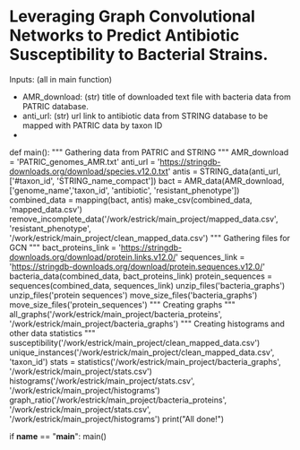 # Leveraging Graph Convolutional Networks to Predict Antibiotic Susceptibility to Bacterial Strains.

Inputs: (all in main function)
- AMR_download:  (str) title of downloaded text file with bacteria data from PATRIC database.
- anti_url: (str) url link to antibiotic data from STRING database to be mapped with PATRIC data by taxon ID
- 

def main():
    """
    Gathering data from PATRIC and STRING
    """
    AMR_download = 'PATRIC_genomes_AMR.txt'
    anti_url = 'https://stringdb-downloads.org/download/species.v12.0.txt'
    antis = STRING_data(anti_url, ['#taxon_id', 'STRING_name_compact'])
    bact = AMR_data(AMR_download, ['genome_name','taxon_id', 'antibiotic', 'resistant_phenotype'])
    combined_data = mapping(bact, antis)
    make_csv(combined_data, 'mapped_data.csv')
    remove_incomplete_data('/work/estrick/main_project/mapped_data.csv', 'resistant_phenotype', '/work/estrick/main_project/clean_mapped_data.csv')
    """
    Gathering files for GCN
    """
    bact_proteins_link = 'https://stringdb-downloads.org/download/protein.links.v12.0/'
    sequences_link = 'https://stringdb-downloads.org/download/protein.sequences.v12.0/'
    bacteria_data(combined_data, bact_proteins_link)
    protein_sequences = sequences(combined_data, sequences_link)
    unzip_files('bacteria_graphs')
    unzip_files('protein sequences')
    move_size_files('bacteria_graphs')
    move_size_files('protein_sequences')
    """
    Creating graphs
    """
    all_graphs('/work/estrick/main_project/bacteria_proteins', '/work/estrick/main_project/bacteria_graphs')
    """
    Creating histograms and other data statistics
    """
    susceptibility('/work/estrick/main_project/clean_mapped_data.csv')
    unique_instances('/work/estrick/main_project/clean_mapped_data.csv', 'taxon_id')
    stats = statistics('/work/estrick/main_project/bacteria_graphs', '/work/estrick/main_project/stats.csv')
    histograms('/work/estrick/main_project/stats.csv', '/work/estrick/main_project/histograms')
    graph_ratio('/work/estrick/main_project/bacteria_proteins', '/work/estrick/main_project/stats.csv', '/work/estrick/main_project/histograms')
    print("All done!")

if __name__ == "__main__":
    main()
